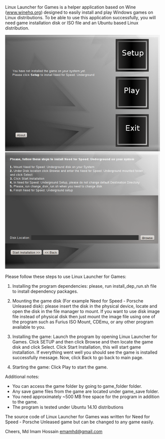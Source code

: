 Linux Launcher for Games is a helper application based on Wine (www.winehq.org) designed to easily install and play Windows games on Linux distributions. To be able to use this application successfully, you will need game installation disk or ISO file and an Ubuntu based Linux distribution.

![Data cleaning](screenshot/1.png)
![Data cleaning](screenshot/2.png)

Please follow these steps to use Linux Launcher for Games:

1. Installing the program dependencies: please, run install_dep_run.sh file to install dependency packages.

1. Mounting the game disk (For example Need for Speed - Porsche Unleased disk): please insert the disk in the physical device, locate and open the disk in the file manager to mount. If you want to use disk image file instead of physical disk then just mount the image file using one of the program such as Furius ISO Mount, CDEmu, or any other program available to you.

2. Installing the game: Launch the program by opening Linux Launcher for Games. Click SETUP and then click Browse and then locate the game disk and click Select. Click Start Installation, this will start game installation. If everything went well you should see the game is installed successfully message. Now, click Back to go back to main page.

3. Starting the game: Click Play to start the game.

Additional notes:

- You can access the game folder by going to game_folder folder.
- Any save game files from the game are located under game_save folder.
- You need approximately ~500 MB free space for the program in addition to the game.
- The program is tested under Ubuntu 14.10 distributions


The source code of Linux Launcher for Games was written for Need for Speed - Porsche Unleased game but can be changed to any game easily.

Cheers,
Md Imam Hossain
emamhd@gmail.com

